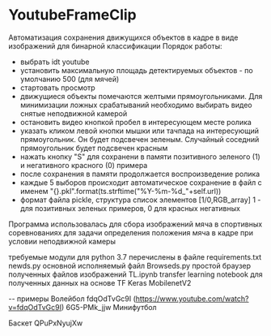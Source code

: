 # YoutubeFrameClip
Автоматизация сохранения движущихся объектов в кадре в виде изображений для бинарной классификации
Порядок работы:
- выбрать idt youtube
- установить максимальную площадь детектируемых объектов - по умолчанию 500 (для мячей)
- стартовать просмотр
- движущиеся объекты помечаются желтыми прямоугольниками. Для минимизации ложных срабатываний необходимо выбирать видео снятые неподвижной камерой
- остановить видео кнопкой пробел в интересующем месте ролика
- указать кликом левой кнопки мышки или тачпада на интересующий прямоугольник. Он будет подсвечен зеленым. Случайный соседний прямоугольник будет подсвечен красным
- нажать кнопку "S" для сохранени в памяти позитивного зеленого (1) и негативного красного (0) примера
- после сохранения в памяти продолжается воспроизведение ролика
- каждые 5 выборов происходит автоматическое сохранение в файл с именем "{}.pkl".format(ts.strftime("%Y-%m-%d_"+self.url)) 
- формат файла pickle, структура список элементов [1/0,RGB_array] 1 - для позитивных зеленых примеров, 0 для красных негативных

Программа использовалась для сбора изображений мяча в спортивных соревнованиях для задачи определения положения мяча в кадре при условии неподвижной камеры 

требуемые модули для python 3.7 перечислены в файле requirements.txt
newds.py основной исполняемый файл
Browseds.py простой браузер полученных файлов изображений
TL.ipynb transfer learning notebook для полученных данных на основе TF Keras MobilenetV2

-- примеры
Волейбол fdqOdTvGc9I (https://www.youtube.com/watch?v=fdqOdTvGc9I)
6G5-PMk_jjw
Минифутбол 

Баскет
QPuPxNyujXw